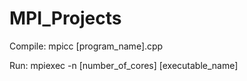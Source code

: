 # MPI_Projects

Compile: mpicc [program_name].cpp

Run: mpiexec -n [number_of_cores] [executable_name]